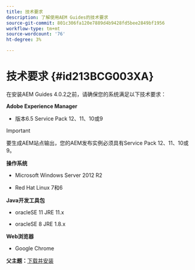 ```yaml
---
title: 技术要求
description: 了解使用AEM Guides的技术要求
source-git-commit: 801c306fa120e7889d4b9428fd5bee2849bf1956
workflow-type: tm+mt
source-wordcount: '76'
ht-degree: 3%

---
```



# 技术要求 {#id213BCG003XA}

在安装AEM Guides 4.0.2之前，请确保您的系统满足以下技术要求：

**Adobe Experience Manager**

- 版本6.5 Service Pack 12、11、10或9

>[!IMPORTANT]
>
> 要生成AEM站点输出，您的AEM发布实例必须具有Service Pack 12、11、10或9。

**操作系统**

- Microsoft Windows Server 2012 R2

- Red Hat Linux 7和6


**Java开发工具包**

- oracleSE 11 JRE 11.x

- oracleSE 8 JRE 1.8.x


**Web浏览器**

- Google Chrome


**父主题：**[&#x200B;下载并安装](download-install.md)

